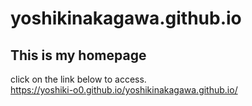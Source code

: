 # yoshikinakagawa.github.io

## This is my homepage

click on the link below to access.<br>
https://yoshiki-o0.github.io/yoshikinakagawa.github.io/